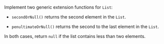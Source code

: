 

Implement two generic extension functions for `List`:

+ `secondOrNull()` returns the second element in the `List`.

+ `penultimateOrNull()` returns the second to the last element in the `List`.

In both cases, return `null` if the list contains less than two elements.
